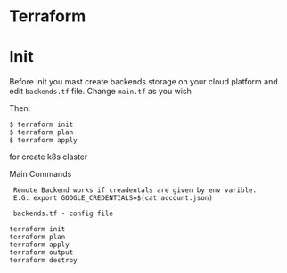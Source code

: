 # Terraform

# Init

Before init you mast create backends storage on your cloud platform and edit `backends.tf` file.
Change `main.tf` as you wish

Then:
```
$ terraform init
$ terraform plan
$ terraform apply
```
for create k8s claster




Main Commands
```
 Remote Backend works if creadentals are given by env varible.
 E.G. export GOOGLE_CREDENTIALS=$(cat account.json)

 backends.tf - config file

terraform init
terraform plan
terraform apply
terraform output
terraform destroy

```